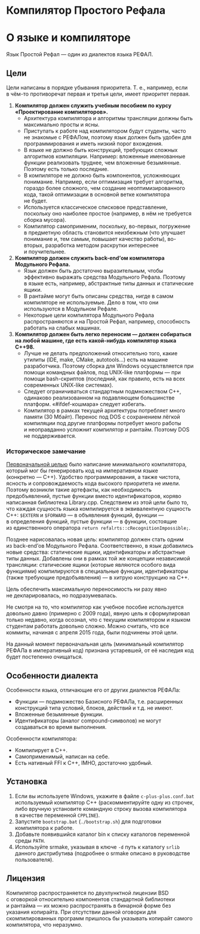 # Компилятор Простого Рефала
# О языке и компиляторе

Язык Простой Рефал — один из диалектов языка РЕФАЛ.

## Цели
Цели написаны в порядке убывания приоритета. Т. е., например, если в чём-то
противоречат первая и третья цели, имеет приоритет первая.

1. **Компилятор должен служить учебным пособием по курсу «Проектирование
   компиляторов».**
   * Архитектура компилятора и алгоритмы трансляции должны быть максимально
     просты и ясны.
   * Приступать к работе над компилятором будут студенты, часто не знакомые
     с РЕФАЛом, поэтому язык должен быть удобен для программирования и иметь
     низкий порог вхождения.
   * В языке не должно быть конструкций, требующих сложных алгоритмов
     компиляции. Например: вложенные именованные функции реализовать труднее,
     чем вложенные безымянные. Поэтому есть только последние.
   * В компиляторе не должно быть компонентов, усложняющих понимание. Например,
     если оптимизация требует алгоритма, гораздо более сложного, чем создание
     неоптимизированного кода, такой оптимизации в основной ветке компилятора
     не будет.
   * Используется классическое списковое представление, поскольку оно наиболее
     простое (например, в нём не требуется сборка мусора).
   * Компилятор самоприменим, поскольку, во-первых, погружение в предметную
     область становится неизбежным (что улучшает понимание и, тем самым,
     повышает качество работы), во-вторых, разработка методом раскрутки
     интереснее и поучительнее.
2. **Компилятор должен служить back-end’ом компилятора Модульного Рефала.**
   * Язык должен быть достаточно выразительным, чтобы эффективно выражать
     средства Модульного Рефала. Поэтому в языке есть, например, абстрактные типы
     данных и статические ящики.
   * В рантайме могут быть описаны средства, нигде в самом компиляторе
     не используемые. Дело в том, что они используются в Модульном Рефале.
   * Некоторые цели компилятора Модульного Рефала распространяются и на Простой
     Рефал, например, способность работать на слабых машинах.
3. **Компилятор должен быть легко переносим — должен собираться на любой машине,
   где есть какой-нибудь компилятор языка C++98.**
   * Лучше не делать предположений относительно того, какие утилиты (IDE, make,
     CMake, autotools…) есть на машине разработчика. Поэтому сборка для Windows
     осуществляется при помощи командных файлов, под UNIX-like платформы —
     при помощи bash-скриптов (последний, как правило, есть на всех современных
     UNIX-like системах).
   * Следует ограничиваться стандартным подмножеством C++, одинаково реализованном
     на подавляющем большинстве платформ. «#ifdef-кошмара» следует избегать.
   * Компилятор в рамках текущей архитектуры потребляет много памяти (30 Мбайт).
     Перенос под DOS с сохранением лёгкой компиляции под другие платформы
     потребует много работы и неоправданно усложнит компилятор и рантайм.
     Поэтому DOS не поддерживается.

### Историческое замечание

[Первоначальной целью](doc/historical/note000.txt) было написание минимального
компилятора, который мог бы генерировать код на императивном языке (конкретно —
C++). Удобство программирования, а также чистота, ясность и сопровождаемость
кода высокого приоритета не имели. Поэтому возникли такие артефакты, как
необходимость предобъявлений, пустые функции вместо идентификаторов, коряво
написанная библиотека Library.cpp. Следствием из этой цели было то, что каждая
сущность языка компилируется в эквивалентную сущность C++: `$EXTERN`
и `$FORWARD` — в объявления функций, функции — в определения функций, пустые
функции — в функции, состоящие из единственного оператора
`return refalrts::cRecognitionImpossible;`.

Позднее нарисовалась новая цель: компилятор должен стать одним из back-end’ов
Модульного Рефала. Соответственно, в язык добавились новые средства: статические
ящики, идентификаторы и абстрактные типы данных. Добавлены они в рамках той же
концепции независимой трансляции: статические ящики (которые являются
особого вида функциями) компилируются в специальные функции, идентификаторы
(также требующие предобъявления) — в хитрую конструкцию на C++.

Цель обеспечить максимальную переносимость ни разу явно не декларировалась,
но подразумевалась.

Не смотря на то, что компилятор как учебное пособие используется довольно
давно (примерно с 2009 года), явную цель я сформулировал только недавно,
когда осознал, что с текущим компилятором и языком студентам работать довольно
сложно. Можно считать, что все коммиты, начиная с апреля 2015 года, были
подчинены этой цели.

На данный момент первоначальная цель (минимальный компилятор РЕФАЛа
в императивный код) признана устаревшей, от её наследия код будет постепенно
очищаться.

## Особенности диалекта

Особенности языка, отличающие его от других диалектов РЕФАЛа:

* Функции — подмножество Базисного РЕФАЛа, т.е. расширенных конструкций
  типа условий, блоков, действий и т.д. не имеют.
* Вложенные безымянные функции.
* Идентификаторы (аналог compound-символов) не могут создаваться
  во время выполнения.

Особенности компилятора:

* Компилирует в C++.
* Самоприменимый, написан на себе.
* Есть нативный FFI к C++, IMHO, достаточно удобный.

## Установка

1. Если вы используете Windows, укажите в файле `c-plus-plus.conf.bat`
   используемый компилятор C++ (раскомментируйте одну из строчек, либо вручную
   установите командную строку вызова компилятора в качестве переменной
   `CPPLINE`).
2. Запустите `bootstrap.bat` (`./bootstrap.sh`) для подготовки компилятора
   к работе.
3. Добавьте появившийся каталог bin к списку каталогов переменной среды `PATH`.
4. Используйте srmake, указывая в ключе `-d` путь к каталогу `srlib` данного
   дистрибутива (подробнее о srmake описано в руководстве пользователя).

## Лицензия

Компилятор распространяется по двухпунктной лицензии BSD с оговоркой
относительно компонентов стандартной библиотеки и рантайма — их можно
распространять в бинарной форме без указания копирайта. При отсутствии данной
оговорки для скомпилированных программ пришлось бы указывать копирайт самого
компилятора, что неразумно.